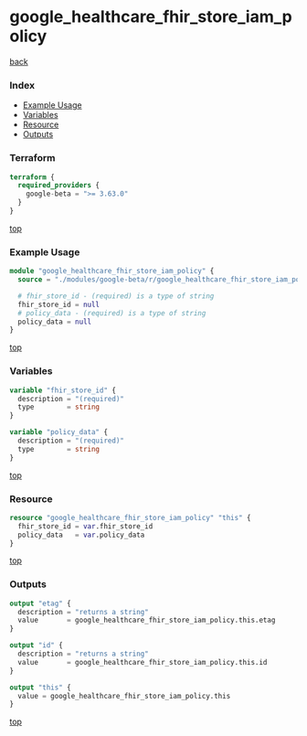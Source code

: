 # google_healthcare_fhir_store_iam_policy

[back](../google-beta.md)

### Index

- [Example Usage](#example-usage)
- [Variables](#variables)
- [Resource](#resource)
- [Outputs](#outputs)

### Terraform

```terraform
terraform {
  required_providers {
    google-beta = ">= 3.63.0"
  }
}
```

[top](#index)

### Example Usage

```terraform
module "google_healthcare_fhir_store_iam_policy" {
  source = "./modules/google-beta/r/google_healthcare_fhir_store_iam_policy"

  # fhir_store_id - (required) is a type of string
  fhir_store_id = null
  # policy_data - (required) is a type of string
  policy_data = null
}
```

[top](#index)

### Variables

```terraform
variable "fhir_store_id" {
  description = "(required)"
  type        = string
}

variable "policy_data" {
  description = "(required)"
  type        = string
}
```

[top](#index)

### Resource

```terraform
resource "google_healthcare_fhir_store_iam_policy" "this" {
  fhir_store_id = var.fhir_store_id
  policy_data   = var.policy_data
}
```

[top](#index)

### Outputs

```terraform
output "etag" {
  description = "returns a string"
  value       = google_healthcare_fhir_store_iam_policy.this.etag
}

output "id" {
  description = "returns a string"
  value       = google_healthcare_fhir_store_iam_policy.this.id
}

output "this" {
  value = google_healthcare_fhir_store_iam_policy.this
}
```

[top](#index)